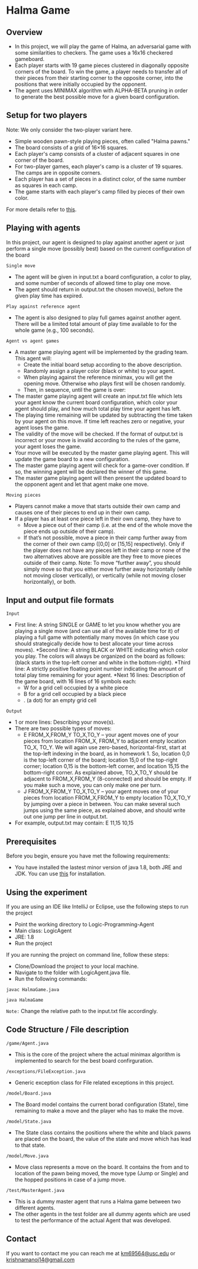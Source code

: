 # Halma Game

## Overview

* In this project, we will play the game of Halma, an adversarial game with some similarities to
checkers. The game uses a 16x16 checkered gameboard. 
* Each player starts with 19 game pieces clustered in diagonally opposite corners of the board. To win the game, a player needs to
transfer all of their pieces from their starting corner to the opposite corner, into the positions
that were initially occupied by the opponent. 
* The agent uses MINIMAX algorithm with ALPHA-BETA pruning in order to generate the best possible move for a given board configuration.

## Setup for two players

Note: We only consider the two-player variant here.
* Simple wooden pawn-style playing pieces, often called "Halma pawns."
* The board consists of a grid of 16×16 squares.
* Each player's camp consists of a cluster of adjacent squares in one corner of the board.
* For two-player games, each player's camp is a cluster of 19 squares. The camps are in
opposite corners.
* Each player has a set of pieces in a distinct color, of the same number as squares in each
camp.
* The game starts with each player's camp filled by pieces of their own color.

For more details refer to [this](https://en.wikipedia.org/wiki/Halma).

## Playing with agents

In this project, our agent is designed to play against another agent or just perform a single move (possibly best) based on the current
configuration of the board

`Single move` <br/> 
* The agent will be given in input.txt a board configuration, a color to play,
and some number of seconds of allowed time to play one move. 
* The agent should return in output.txt the chosen move(s), before the given play time has expired.

`Play against reference agent`
* The agent is also designed to play full games against another agent. There will be a limited
total amount of play time available to for the whole game (e.g., 100 seconds).

`Agent vs agent games`

* A master game playing agent will be implemented by the grading team. This agent will:
  - Create the initial board setup according to the above description.
  - Randomly assign a player color (black or white) to your agent.
  - When playing against the reference minimax, you will get the opening move. Otherwise
who plays first will be chosen randomly.
  - Then, in sequence, until the game is over:
* The master game playing agent will create an input.txt file which lets your agent 
know the current board configuration, which color your agent should play, and
how much total play time your agent has left. 
* The playing time remaining will be updated by subtracting the time taken by your
agent on this move. If time left reaches zero or negative, your agent loses the
game.
* The validity of the move will be checked. If the format of output.txt is incorrect
or your move is invalid according to the rules of the game, your agent loses the
game.
* Your move will be executed by the master game playing agent. This will update
the game board to a new configuration.
* The master game playing agent will check for a game-over condition. If so, the
winning agent will be declared the winner of this game.
* The master game playing agent will then present the updated board to the
opponent agent and let that agent make one move.

`Moving pieces`

* Players cannot make a move that starts outside their own camp and causes one of their
pieces to end up in their own camp.
* If a player has at least one piece left in their own camp, they have to
  - Move a piece out of their camp (i.e. at the end of the whole move the piece ends up
outside of their camp).
  - If that’s not possible, move a piece in their camp further away from the corner of their
own camp ([0,0] or [15,15] respectively).
Only if the player does not have any pieces left in their camp or none of the two alternatives
above are possible are they free to move pieces outside of their camp.
Note: To move “further away”, you should simply move so that you either move further away
horizontally (while not moving closer vertically), or vertically (while not moving closer
horizontally), or both.

## Input and output file formats

`Input`

* First line: A string SINGLE or GAME to let you know whether you are playing a single move
(and can use all of the available time for it) of playing a full game with potentially
many moves (in which case you should strategically decide how to best allocate
your time across moves).
*Second line: A string BLACK or WHITE indicating which color you play. The colors will always be
organized on the board as follows:
(black starts in the top-left corner and white in the bottom-right).
*Third line: A strictly positive floating point number indicating the amount of total play time
remaining for your agent.
*Next 16 lines: Description of the game board, with 16 lines of 16 symbols each:
  - W for a grid cell occupied by a white piece
  - B for a grid cell occupied by a black piece
  - . (a dot) for an empty grid cell
  
`Output`
* 1 or more lines: Describing your move(s). 
* There are two possible types of moves:
  - E FROM_X,FROM_Y TO_X,TO_Y – your agent moves one of your pieces from location
FROM_X, FROM_Y to adjacent empty location TO_X, TO_Y. We will again use zero-based,
horizontal-first, start at the top-left indexing in the board, as in homework 1. So, location
0,0 is the top-left corner of the board; location 15,0 of the top-right corner; location 0,15
is the bottom-left corner, and location 15,15 the bottom-right corner. As explained above,
TO_X,TO_Y should be adjacent to FROM_X,FROM_Y (8-connected) and should be empty.
If you make such a move, you can only make one per turn.
  - J FROM_X,FROM_Y TO_X,TO_Y – your agent moves one of your pieces from location
FROM_X,FROM_Y to empty location TO_X,TO_Y by jumping over a piece in between. You
can make several such jumps using the same piece, as explained above, and should write
out one jump per line in output.txt.
* For example, output.txt may contain: E 11,15 10,15

## Prerequisites

Before you begin, ensure you have met the following requirements:

* You have installed the lastest minor version of java 1.8, both JRE and JDK. You can use [this](https://www.oracle.com/technetwork/java/javase/downloads/jdk8-downloads-2133151.html) for installation.

## Using the experiment

If you are using an IDE like IntelliJ or Eclipse, use the following steps to run the project
* Point the working directory to Logic-Programming-Agent
* Main class: LogicAgent
* JRE: 1.8
* Run the project

If you are running the project on command line, follow these steps:<br/>
* Clone/Download the project to your local machine.
* Navigate to the folder with LogicAgent.java file.
* Run the following commands:
```
javac HalmaGame.java
```

```
java HalmaGame
```

`Note:` Change the relative path to the input.txt file accordingly.


## Code Structure / File description

`/game/Agent.java`

* This is the core of the project where the actual minimax algorithm is implemented to search for the best board confirguration.

`/exceptions/FileException.java`

* Generic exception class for File related exceptions in this project.

`/model/Board.java`

* The Board model contains the current borad configuration (State), time remaining to make a move and the player who has to make the move.

`/model/State.java`

* The State class contains the positions where the white and black pawns are placed on the board, the value of the state and move which has lead to that state.

`/model/Move.java`

* Move class represents a move on the board. It contains the from and to location of the pawn being moved, the move type (Jump or Single) and the hopped positions in case of a jump move.

`/test/MasterAgent.java`

* This is a dummy master agent that runs a Halma game between two different agents.
* The other agents in the test folder are all dummy agents which are used to test the performance of the actual Agent that was developed.

## Contact

If you want to contact me you can reach me at <km69564@usc.edu> or <krishnamanoj14@gmail.com>
